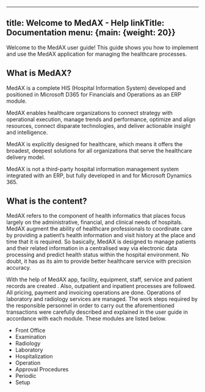 
---
title: Welcome to MedAX - Help
linkTitle: Documentation
menu: {main: {weight: 20}}
---

Welcome to the MedAX user guide! This guide shows you how to implement and use the MedAX application for managing the healthcare processes.

## What is MedAX?

MedAX is a complete HIS (Hospital Information System) developed and positioned in Microsoft D365 for Financials and Operations as an ERP module.

MedAX enables healthcare organizations to connect strategy with operational execution, manage trends and performance, optimize and align resources, connect disparate technologies, and deliver actionable insight and intelligence.

MedAX is explicitly designed for healthcare, which means it offers the broadest, deepest solutions for all organizations that serve the healthcare delivery model.

MedAX is not a third-party hospital information management system integrated with an ERP, but fully developed in and for Microsoft Dynamics 365.

## What is the content?

MedAX refers to the component of health informatics that places focus largely on the administrative, financial, and clinical needs of hospitals. MedAX augment the ability of healthcare professionals to coordinate care by providing a patient’s health information and visit history at the place and time that it is required. So basically, MedAX is designed to manage patients and their related information in a centralised way via electronic data processing and predict health status within the hospital environment. No doubt, it has as its aim to provide better healthcare service with precision accuracy.

With the help of MedAX app, facility, equipment, staff, service and patient records are created . Also, outpatient and inpatient processes are followed. All pricing, payment and invoicing operations are done. Operations of laboratory and radiology services are managed. The work steps required by the responsible personnel in order to carry out the aforementioned transactions were carefully described and explained in the user guide in accordance with each module. These modules are listed below.

* Front Office
* Examination
* Radiology
* Laboratory
* Hospitalization
* Operation
* Approval Procedures
* Periodic
* Setup


